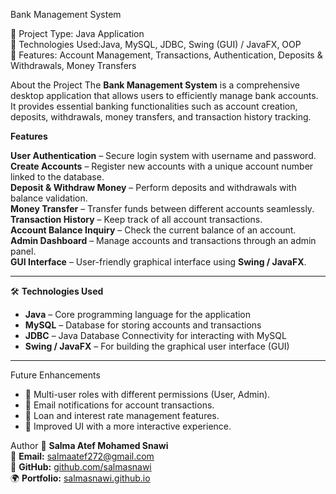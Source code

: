 
  Bank Management System

🔹 Project Type: Java Application  
🔹 Technologies Used:Java, MySQL, JDBC, Swing (GUI) / JavaFX, OOP  
🔹 Features: Account Management, Transactions, Authentication, Deposits & Withdrawals, Money Transfers  


About the Project 
The **Bank Management System** is a comprehensive desktop application that allows users to efficiently manage bank accounts.
It provides essential banking functionalities such as account creation, deposits, withdrawals, money transfers, and transaction history tracking.  


 **Features**  

**User Authentication** – Secure login system with username and password.  
**Create Accounts** – Register new accounts with a unique account number linked to the database.  
 **Deposit & Withdraw Money** – Perform deposits and withdrawals with balance validation.  
 **Money Transfer** – Transfer funds between different accounts seamlessly.  
 **Transaction History** – Keep track of all account transactions.  
 **Account Balance Inquiry** – Check the current balance of an account.  
 **Admin Dashboard** – Manage accounts and transactions through an admin panel.  
 **GUI Interface** – User-friendly graphical interface using **Swing / JavaFX**.  

---

 🛠 **Technologies Used**  

- **Java** – Core programming language for the application  
- **MySQL** – Database for storing accounts and transactions  
- **JDBC** – Java Database Connectivity for interacting with MySQL  
- **Swing / JavaFX** – For building the graphical user interface (GUI)  

---


 Future Enhancements
- 📌 Multi-user roles with different permissions (User, Admin).  
- 📌 Email notifications for account transactions.  
- 📌 Loan and interest rate management features.  
- 📌 Improved UI with a more interactive experience.  

Author
👤 **Salma Atef Mohamed Snawi**  
📧 **Email:** [salmaatef272@gmail.com](mailto:salmaatef272@gmail.com)  
🔗 **GitHub:** [github.com/salmasnawi](https://github.com/salmasnawi)  
🌍 **Portfolio:** [salmasnawi.github.io](https://salmasnawi.github.io/)  
